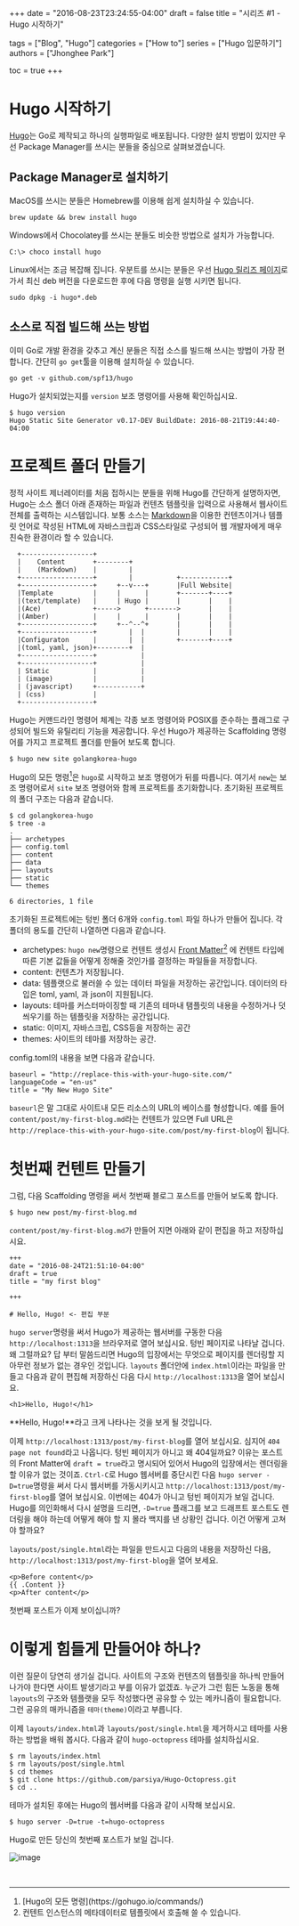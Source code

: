 +++
date = "2016-08-23T23:24:55-04:00"
draft = false
title = "시리즈 #1 - Hugo 시작하기"

tags = ["Blog", "Hugo"]
categories = ["How to"]
series = ["Hugo 입문하기"]
authors = ["Jhonghee Park"]

toc = true
+++

# Hugo 시작하기

[Hugo](https://gohugo.io)는 Go로 제작되고 하나의 실행파일로 배포됩니다. 다양한 설치 방법이 있지만 우선 Package Manager를 쓰시는 분들을 중심으로 살펴보겠습니다.

## Package Manager로 설치하기

MacOS를 쓰시는 분들은 Homebrew를 이용해 쉽게 설치하실 수 있습니다.

```
brew update && brew install hugo
```

Windows에서 Chocolatey를 쓰시는 분들도 비슷한 방법으로 설치가 가능합니다.
```
C:\> choco install hugo
```

Linux에서는 조금 복잡해 집니다. 우분트를 쓰시는 분들은 우선 [Hugo 릴리즈 페이지](https://github.com/spf13/hugo/releases)로 가서 최신 deb 버전을 다운로드한 후에 다음 명령을 실행 시키면 됩니다.
```
sudo dpkg -i hugo*.deb
```

## 소스로 직접 빌드해 쓰는 방법
이미 Go로 개발 환경을 갖추고 계신 분들은 직접 소스를 빌드해 쓰시는 방법이 가장 편합니다. 간단히 `go get`툴을 이용해 설치하실 수 있습니다.
```
go get -v github.com/spf13/hugo
```

Hugo가 설치되었는지를 `version` 보조 명령어를 사용해 확인하십시요.
```
$ hugo version
Hugo Static Site Generator v0.17-DEV BuildDate: 2016-08-21T19:44:40-04:00
```

# 프로젝트 폴더 만들기

정적 사이트 제너레이터를 처음 접하시는 분들을 위해 Hugo를 간단하게 설명하자면, Hugo는 소스 폴더 아래 존재하는 파일과 컨텐츠 템플릿을 입력으로 사용해서 웹사이트 전체를 출력하는 시스템입니다. 보통 소스는 [Markdown](https://github.com/adam-p/markdown-here/wiki/Markdown-Cheatsheet)을 이용한 컨텐츠이거나 템플릿 언어로 작성된 HTML에 자바스크립과 CSS스타일로 구성되어 웹 개발자에게 매우 친숙한 환경이라 할 수 있습니다.

``` ascii
  +------------------+
  |    Content       +--------+
  |    (Markdown)    |        |
  +------------------+        |           +------------+
  +------------------+     +--v---+       |Full Website|
  |Template          |     |      |       +-------+----+
  |(text/template)   |     | Hugo |       |       |    |
  |(Ace)             +----->      +------->       |    |
  |(Amber)           |     |      |       |       |    |
  +------------------+     +--^--^+       |       |    |
  +------------------+        |  |        |       |    |
  |Configuraton      |        |  |        +-------+----+
  |(toml, yaml, json)+--------+  |
  +------------------+           |
  +------------------+           |
  | Static           |           |
  | (image)          |           |
  | (javascript)     +-----------+
  | (css)            |
  +------------------+
```

Hugo는 커맨드라인 명령어 체계는 각종 보조 명령어와 POSIX를 준수하는 플래그로 구성되어 빌드와 유틸리티 기능을 제공합니다. 우선 Hugo가 제공하는 Scaffolding 명령어를 가지고 프로젝트 폴더를 만들어 보도록 합니다.

```
$ hugo new site golangkorea-hugo
```
Hugo의 모든 명령<a href="#footnote-1"><sup>1</sup></a>은 `hugo`로 시작하고 보조 명령어가 뒤를 따릅니다. 여기서 `new`는 보조 명령어로서 `site` 보조 명령어와 함께 프로젝트를 초기화합니다. 초기화된 프로젝트의 폴더 구조는 다음과 같습니다.
```
$ cd golangkorea-hugo
$ tree -a
.
├── archetypes
├── config.toml
├── content
├── data
├── layouts
├── static
└── themes

6 directories, 1 file
```
초기화된 프로젝트에는 텅빈 폴더 6개와 `config.toml` 파일 하나가 만들어 집니다. 각 폴더의 용도를 간단히 나열하면 다음과 같습니다.

 * archetypes: `hugo new`명령으로 컨텐트 생성시 [Front Matter](https://gohugo.io/content/front-matter/)<a href="#footnote-2"><sup>2</sup></a> 에 컨텐트 타입에 따른 기본 값들을 어떻게 정해줄 것인가를 결정하는 파일들을 저장합니다.
 * content: 컨텐츠가 저장됩니다.
 * data: 템플랫으로 불러쓸 수 있는 데이터 파일을 저장하는 공간입니다. 데이터의 타입은 toml, yaml, 과 json이 지원됩니다.
 * layouts: 테마를 커스터마이징할 때 기존의 테마내 탬플릿의 내용을 수정하거나 덧씌우기를 하는 템플릿을 저장하는 공간입니다.
 * static: 이미지, 자바스크립, CSS등을 저장하는 공간
 * themes: 사이트의 테마를 저장하는 공간.

config.toml의 내용을 보면 다음과 같습니다.
```
baseurl = "http://replace-this-with-your-hugo-site.com/"
languageCode = "en-us"
title = "My New Hugo Site"
```
`baseurl`은 말 그대로 사이트내 모든 리소스의 URL의 베이스를 형성합니다. 예를 들어 `content/post/my-first-blog.md`라는 컨텐트가 있으면 Full URL은 `http://replace-this-with-your-hugo-site.com/post/my-first-blog`이 됩니다.

# 첫번째 컨텐트 만들기

그럼, 다음 Scaffolding 명령을 써서 첫번째 블로그 포스트를 만들어 보도록 합니다.
```
$ hugo new post/my-first-blog.md
```
`content/post/my-first-blog.md`가 만들어 지면 아래와 같이 편집을 하고 저장하십시요.
```
+++
date = "2016-08-24T21:51:10-04:00"
draft = true
title = "my first blog"

+++

# Hello, Hugo! <- 편집 부분
```
`hugo server`명령을 써서 Hugo가 제공하는 웹서버를 구동한 다음 `http://localhost:1313`을 브라우저로 열어 보십시요. 텅빈 페이지로 나타날 겁니다. 왜 그럴까요? 답 부터 말씀드리면 Hugo의 입장에서는 무엇으로 페이지를 렌더링할 지 아무런 정보가 없는 경우인 것입니다. `layouts` 폴더안에 `index.html`이라는 파일을 만들고 다음과 같이 편집해 저장하신 다음 다시 `http://localhost:1313`을 열어 보십시요.
```
<h1>Hello, Hugo!</h1>
```
**Hello, Hugo!**라고 크게 나타나는 것을 보게 될 것입니다.

이제 `http://localhost:1313/post/my-first-blog`를 열어 보십시요. 심지어 `404 page not found`라고 나옵니다. 텅빈 페이지가 아니고 왜 404일까요? 이유는 포스트의 Front Matter에 `draft = true`라고 명시되어 있어서 Hugo의 입장에서는 렌더링을 할 이유가 없는 것이죠. `Ctrl-C`로 Hugo 웹서버를 중단시킨 다음 `hugo server -D=true`명령을 써서 다시 웹서버를 가동시키시고 `http://localhost:1313/post/my-first-blog`를 열어 보십시요. 이번에는 404가 아니고 텅빈 페이지가 보일 겁니다. Hugo를 의인화해서 다시 설명을 드리면, `-D=true` 플래그를 보고 드래프트 포스트도 렌더링을 해야 하는데 어떻게 해야 할 지 몰라 백지를 낸 상황인 겁니다. 이건 어떻게 고쳐야 할까요?

`layouts/post/single.html`라는 파일을 만드시고 다음의 내용을 저장하신 다음, `http://localhost:1313/post/my-first-blog`을 열어 보세요.
```
<p>Before content</p>
{{ .Content }}
<p>After content</p>
```
첫번째 포스트가 이제 보이십니까?

# 이렇게 힘들게 만들어야 하나?
이런 질문이 당연히 생기실 겁니다. 사이트의 구조와 컨텐츠의 템플릿을 하나씩 만들어 나가야 한다면 사이트 발생기라고 부를 이유가 없겠죠. 누군가 그런 힘든 노동을 통해 `layouts`의 구조와 템플랫을 모두 작성했다면 공유할 수 있는 메카니즘이 필요합니다. 그런 공유의 매카니즘을 `테마(theme)`이라고 부릅니다.

이제 `layouts/index.html`과 `layouts/post/single.html`을 제거하시고 테마를 사용하는 방법을 배워 봅시다. 다음과 같이 `hugo-octopress` 테마를 설치하십시요.
```
$ rm layouts/index.html
$ rm layouts/post/single.html
$ cd themes
$ git clone https://github.com/parsiya/Hugo-Octopress.git
$ cd ..
```
테마가 설치된 후에는 Hugo의 웹서버를 다음과 같이 시작해 보십시요.
```
$ hugo server -D=true -t=hugo-octopress
```
Hugo로 만든 당신의 첫번째 포스트가 보일 겁니다.

![image](https://cloud.githubusercontent.com/assets/211484/17955233/9990f3c8-6a4e-11e6-8d3e-0c824453ba1f.png)


<br/>

<hr/>
<ol>
  <li><a id="footnote-1"></a>[Hugo의 모든 명령](https://gohugo.io/commands/)</li>
  <li><a id="footnote-2"></a>컨텐트 인스턴스의 메타데이터로 템플릿에서 호출해 쓸 수 있습니다.</li>
</ol>
<br/>
<br/>
<br/>
